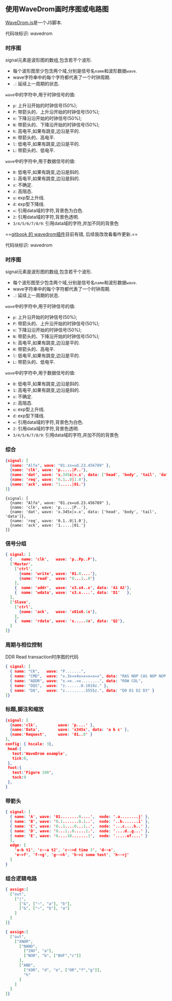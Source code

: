 ## 使用WaveDrom画时序图或电路图

[WaveDrom.js](https://wavedrom.com/)是一个JS脚本.

代码块标识: wavedrom
### 时序图
signal元素是波形图的数组,包含若干个波形.

* 每个波形图至少包含两个域,分别是信号名`name`和波形数据`wave`.
* wave字符串中的每个字符都代表了一个时钟周期.
* `.`: 延续上一周期的状态.

`wave`中的字符中,用于时钟信号的值:
* `p`: 上升沿开始的时钟信号(50%);
* `P`: 带箭头的、上升沿开始的时钟信号(50%);
* `n`: 下降沿沿开始的时钟信号(50%);
* `N`: 带箭头的、下降沿开始的时钟信号(50%);
* `h`: 高电平,如果有跳变,边沿是平的.
* `H`: 带箭头的、高电平.
* `l`: 低电平,如果有跳变,边沿是平的.
* `L`: 带箭头的、低电平.

`wave`中的字符中,用于数据信号的值:
* `0`: 低电平,如果有跳变,边沿是斜的.
* `1`: 高电平,如果有跳变,边沿是斜的.
* `x`: 不确定.
* `z`: 高阻态.
* `u`: exp型上升线.
* `d`: exp型下降线.
* `=`: 引用data域的字符,背景色为白色.
* `2`: 引用data域的字符,背景色透明.
* `3/4/5/6/7/8/9`: 引用data域的字符,并加不同的背景色


==[gitbook 的 wavedrom插件](https://www.npmjs.com/package/gitbook-plugin-wavedrom)目前有错, 后续我改改看看咋更新.==

代码块标识: wavedrom
### 时序图
signal元素是波形图的数组,包含若干个波形.

* 每个波形图至少包含两个域,分别是信号名`name`和波形数据`wave`.
* wave字符串中的每个字符都代表了一个时钟周期.
* `.`: 延续上一周期的状态.

`wave`中的字符中,用于时钟信号的值:
* `p`: 上升沿开始的时钟信号(50%);
* `P`: 带箭头的、上升沿开始的时钟信号(50%);
* `n`: 下降沿沿开始的时钟信号(50%);
* `N`: 带箭头的、下降沿开始的时钟信号(50%);
* `h`: 高电平,如果有跳变,边沿是平的.
* `H`: 带箭头的、高电平.
* `l`: 低电平,如果有跳变,边沿是平的.
* `L`: 带箭头的、低电平.

`wave`中的字符中,用于数据信号的值:
* `0`: 低电平,如果有跳变,边沿是斜的.
* `1`: 高电平,如果有跳变,边沿是斜的.
* `x`: 不确定.
* `z`: 高阻态.
* `u`: exp型上升线.
* `d`: exp型下降线.
* `=`: 引用data域的字符,背景色为白色.
* `2`: 引用data域的字符,背景色透明.
* `3/4/5/6/7/8/9`: 引用data域的字符,并加不同的背景色

### 综合

```json
{signal: [
  {name: "Alfa", wave: "01.zx=ud.23.456789" },
  {name: 'clk', wave: 'p.....|P..'},
  {name: 'dat', wave: 'x.345x|=.x', data: ['head', 'body', 'tail', 'data']},
  {name: 'req', wave: '0.1..0|1.0'},
  {name: 'ack', wave: '1.....|01.'}
]}
```

```
{signal: [
  {name: "Alfa", wave: "01.zx=ud.23.456789" },
  {name: 'clk', wave: 'p.....|P..'},
  {name: 'dat', wave: 'x.345x|=.x', data: ['head', 'body', 'tail', 'data']},
  {name: 'req', wave: '0.1..0|1.0'},
  {name: 'ack', wave: '1.....|01.'}
]}
```


### 信号分组

```json
{ signal: [
  {    name: 'clk',   wave: 'p..Pp..P'},
  ['Master',
    ['ctrl',
      {name: 'write', wave: '01.0....'},
      {name: 'read',  wave: '0...1..0'}
    ],
    {  name: 'addr',  wave: 'x3.x4..x', data: 'A1 A2'},
    {  name: 'wdata', wave: 'x3.x....', data: 'D1'   },
  ],
  ['Slave',
    ['ctrl',
      {name: 'ack',   wave: 'x01x0.1x'},
    ],
    {  name: 'rdata', wave: 'x.....4x', data: 'Q2'},
  ]
]}
```


### 周期与相位控制

DDR Read transaction时序图的代码

```json
{ signal: [
  { name: "CK",   wave: "P.......",                                              period: 2  },
  { name: "CMD",  wave: "x.3x=x4x=x=x=x=x", data: "RAS NOP CAS NOP NOP NOP NOP", phase: 0.5 },
  { name: "ADDR", wave: "x.=x..=x........", data: "ROW COL",                     phase: 0.5 },
  { name: "DQS",  wave: "z.......0.1010z." },
  { name: "DQ",   wave: "z.........5555z.", data: "D0 D1 D2 D3" }
]}
```


### 标题,脚注和缩放

```json
{signal: [
  {name:'clk',         wave: 'p....' },
  {name:'Data',        wave: 'x345x', data: 'a b c' },
  {name:'Request',     wave: '01..0' }
],
config: { hscale: 3},
 head:{
   text:'WaveDrom example',
   tick:0,
 },
 foot:{
   text:'Figure 100',
   tock:9
 },
}
```


### 带箭头

```json
{ signal: [
  { name: 'A', wave: '01........0....',  node: '.a........j' },
  { name: 'B', wave: '0.1.......0.1..',  node: '..b.......i' },
  { name: 'C', wave: '0..1....0...1..',  node: '...c....h..' },
  { name: 'D', wave: '0...1..0.....1.',  node: '....d..g...' },
  { name: 'E', wave: '0....10.......1',  node: '.....ef....' }
  ],
  edge: [
    'a~b t1', 'c-~a t2', 'c-~>d time 3', 'd~-e',
    'e~>f', 'f->g', 'g-~>h', 'h~>i some text', 'h~->j'
  ]
}
```



### 组合逻辑电路

```json
{ assign:[
  ["out",
    ["|",
      ["&", ["~", "a"], "b"],
      ["&", ["~", "b"], "a"]
    ]
  ]
]}
```



```json
{ assign:[
  ["out",
    ["XNOR",
      ["NAND",
        ["INV", "a"],
        ["NOR", "b", ["BUF","c"]]
      ],
      ["AND",
        ["XOR", "d", "e", ["OR","f","g"]],
        "h"
      ]
    ]
  ]
]}
```
